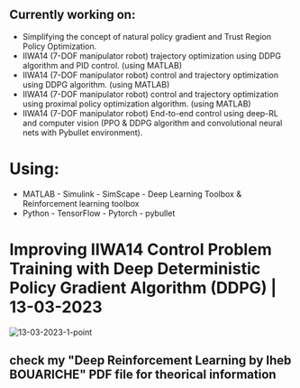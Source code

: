 ## Currently working on: 
 - Simplifying the concept of natural policy gradient and Trust Region Policy Optimization.
 - IIWA14 (7-DOF manipulator robot) trajectory optimization using DDPG algorithm and PID control. (using MATLAB)
 - IIWA14 (7-DOF manipulator robot) control and trajectory optimization using DDPG algorithm. (using MATLAB)
 - IIWA14 (7-DOF manipulator robot) control and trajectory optimization using proximal policy optimization algorithm. (using MATLAB) 
 - IIWA14 (7-DOF manipulator robot) End-to-end control using deep-RL and computer vision (PPO & DDPG algorithm and convolutional neural nets with Pybullet environment).
 # Using:
 - MATLAB - Simulink - SimScape - Deep Learning Toolbox & Reinforcement learning toolbox
 - Python - TensorFlow - Pytorch - pybullet
 
  # Improving IIWA14 Control Problem Training with Deep Deterministic Policy Gradient Algorithm (DDPG) | 13-03-2023 
![13-03-2023-1-point](https://user-images.githubusercontent.com/103148161/225777949-ecb44117-dc98-4022-902c-38d0e890a04c.png)

## check my "Deep Reinforcement Learning by Iheb BOUARICHE" PDF file for theorical information 
